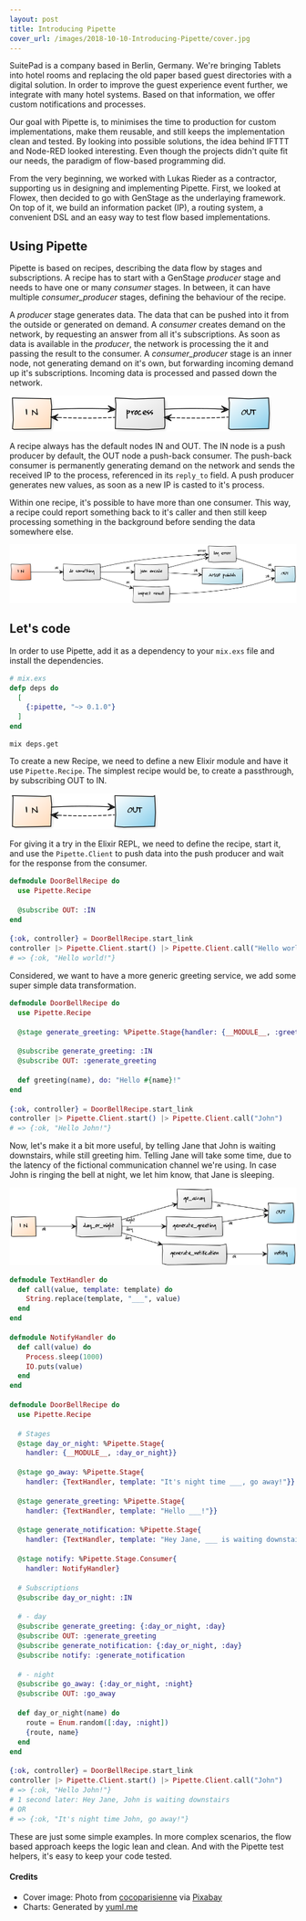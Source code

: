 ```yaml
---
layout: post
title: Introducing Pipette
cover_url: /images/2018-10-10-Introducing-Pipette/cover.jpg
---
```


SuitePad is a company based in Berlin, Germany. We're bringing Tablets into hotel rooms and replacing the old paper based guest directories with a digital solution. In order to improve the guest experience event further, we integrate with many hotel systems. Based on that information, we offer custom notifications and processes.

Our goal with Pipette is, to minimises the time to production for custom implementations, make them reusable, and still keeps the implementation clean and tested. By looking into possible solutions, the idea behind IFTTT and Node-RED looked interesting. Even though the projects didn't quite fit our needs, the paradigm of flow-based programming did.

From the very beginning, we worked with Lukas Rieder as a contractor, supporting us in designing and implementing Pipette. First, we looked at Flowex, then decided to go with GenStage as the underlaying framework. On top of it, we build an information packet (IP), a routing system, a convenient DSL and an easy way to test flow based implementations.

## Using Pipette

Pipette is based on recipes, describing the data flow by stages and subscriptions. A recipe has to start with a GenStage *producer* stage and needs to have one or many *consumer* stages. In between, it can have multiple *consumer_producer* stages, defining the behaviour of the recipe.

A *producer* stage generates data. The data that can be pushed into it from the outside or generated on demand. A *consumer* creates demand on the network, by requesting an answer from all it's subscriptions. As soon as data is available in the *producer*, the network is processing the it and passing the result to the consumer. A *consumer_producer* stage is an inner node, not generating demand on it's own, but forwarding incoming demand up it's subscriptions. Incoming data is processed and passed down the network.

![](/images/2018-10-10-Introducing-Pipette/demand-example.png)

A recipe always has the default nodes IN and OUT. The IN node is a push producer by default, the OUT node a push-back consumer. The push-back consumer is permanently generating demand on the network and sends the received IP to the process, referenced in its `reply_to` field. A push producer generates new values, as soon as a new IP is casted to it's process.

Within one recipe, it's possible to have more than one consumer. This way, a recipe could report something back to it's caller and then still keep processing something in the background before sending the data somewhere else.

![](/images/2018-10-10-Introducing-Pipette/example-recipe.png)

## Let's code

In order to use Pipette, add it as a dependency to your `mix.exs` file and install the dependencies.

```elixir
# mix.exs
defp deps do
  [
    {:pipette, "~> 0.1.0"}
  ]
end
```

```
mix deps.get
```

To create a new Recipe, we need to define a new Elixir module and have it use `Pipette.Recipe`. The simplest recipe would be, to create a passthrough, by subscribing OUT to IN.

![](/images/2018-10-10-Introducing-Pipette/passthrough-example.png)

For giving it a try in the Elixir REPL, we need to define the recipe, start it, and use the `Pipette.Client` to push data into the push producer and wait for the response from the consumer.

```elixir
defmodule DoorBellRecipe do
  use Pipette.Recipe

  @subscribe OUT: :IN
end

{:ok, controller} = DoorBellRecipe.start_link
controller |> Pipette.Client.start() |> Pipette.Client.call("Hello world!")
# => {:ok, "Hello world!"}
```

Considered, we want to have a more generic greeting service, we add some super simple data transformation.

```elixir
defmodule DoorBellRecipe do
  use Pipette.Recipe

  @stage generate_greeting: %Pipette.Stage{handler: {__MODULE__, :greeting}}

  @subscribe generate_greeting: :IN
  @subscribe OUT: :generate_greeting

  def greeting(name), do: "Hello #{name}!"
end

{:ok, controller} = DoorBellRecipe.start_link
controller |> Pipette.Client.start() |> Pipette.Client.call("John")
# => {:ok, "Hello John!"}
```

Now, let's make it a bit more useful, by telling Jane that John is waiting downstairs, while still greeting him. Telling Jane will take some time, due to the latency of the fictional communication channel we're using. In case John is ringing the bell at night, we let him know, that Jane is sleeping.

![](/images/2018-10-10-Introducing-Pipette/jane-john-example.png)

```elixir
defmodule TextHandler do
  def call(value, template: template) do
    String.replace(template, "___", value)
  end
end

defmodule NotifyHandler do
  def call(value) do
    Process.sleep(1000)
    IO.puts(value)
  end
end

defmodule DoorBellRecipe do
  use Pipette.Recipe

  # Stages
  @stage day_or_night: %Pipette.Stage{
    handler: {__MODULE__, :day_or_night}}

  @stage go_away: %Pipette.Stage{
    handler: {TextHandler, template: "It's night time ___, go away!"}}

  @stage generate_greeting: %Pipette.Stage{
    handler: {TextHandler, template: "Hello ___!"}}

  @stage generate_notification: %Pipette.Stage{
    handler: {TextHandler, template: "Hey Jane, ___ is waiting downstairs"}}

  @stage notify: %Pipette.Stage.Consumer{
    handler: NotifyHandler}

  # Subscriptions
  @subscribe day_or_night: :IN

  # - day
  @subscribe generate_greeting: {:day_or_night, :day}
  @subscribe OUT: :generate_greeting
  @subscribe generate_notification: {:day_or_night, :day}
  @subscribe notify: :generate_notification

  # - night
  @subscribe go_away: {:day_or_night, :night}
  @subscribe OUT: :go_away

  def day_or_night(name) do
    route = Enum.random([:day, :night])
    {route, name}
  end
end

{:ok, controller} = DoorBellRecipe.start_link
controller |> Pipette.Client.start() |> Pipette.Client.call("John")
# => {:ok, "Hello John!"}
# 1 second later: Hey Jane, John is waiting downstairs
# OR
# => {:ok, "It's night time John, go away!"}
```

These are just some simple examples. In more complex scenarios, the flow based
approach keeps the logic lean and clean. And with the Pipette test helpers, it's
easy to keep your code tested.

#### Credits

* Cover image: Photo from [cocoparisienne](https://pixabay.com/en/users/cocoparisienne-127419/) via [Pixabay](https://pixabay.com/en/drop-of-water-drip-raindrop-597109/)
* Charts: Generated by [yuml.me](https://yuml.me/diagram/scruffy/class/draw)
